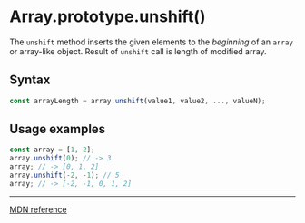 # Array.prototype.unshift()

The `unshift` method inserts the given elements to the _beginning_ of an `array` or array-like object.
Result of `unshift` call is length of modified array.

## Syntax

```js
const arrayLength = array.unshift(value1, value2, ..., valueN);
```

## Usage examples

```js
const array = [1, 2];
array.unshift(0); // -> 3
array; // -> [0, 1, 2]
array.unshift(-2, -1); // 5
array; // -> [-2, -1, 0, 1, 2]
```

---

[MDN reference](https://developer.mozilla.org/en-US/docs/Web/JavaScript/Reference/Global_Objects/Array/unshift)
